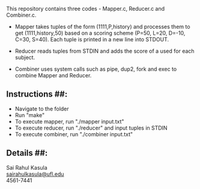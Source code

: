 This repository contains three codes - Mapper.c, Reducer.c and Combiner.c.

* Mapper takes tuples of the form (1111,P,history) and processes them to get (1111,history,50) based on a scoring scheme (P=50, L=20, D=-10, C=30, S=40). Each tuple is printed in a new line into STDOUT.

* Reducer reads tuples from STDIN and adds the score of a used for each subject.

* Combiner uses system calls such as pipe, dup2, fork and exec to combine Mapper and Reducer.

## Instructions ##:
* Navigate to the folder
* Run "make"
* To execute mapper, run "./mapper input.txt"
* To execute reducer, run "./reducer" and input tuples in STDIN
* To execute combiner, run "./combiner input.txt"

## Details ##:  
Sai Rahul Kasula  
sairahulkasula@ufl.edu  
4561-7441  
